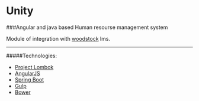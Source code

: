 # Unity
###Angular and java based Human resourse management system

Module of integration with [woodstock](https://github.com/solairerove/woodstock) lms.

---
#####Technologies:
* [Project Lombok](https://projectlombok.org/)
* [AngularJS](https://angularjs.org/)
* [Spring Boot](http://projects.spring.io/spring-boot/)
* [Gulp](http://gulpjs.com/)
* [Bower](https://bower.io/)
